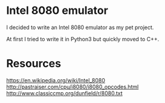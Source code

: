 # Intel 8080 emulator

I decided to write an Intel 8080 emulator as my pet project.

At first I tried to write it in Python3 but quickly moved to C++.

# Resources

https://en.wikipedia.org/wiki/Intel_8080
http://pastraiser.com/cpu/i8080/i8080_opcodes.html
http://www.classiccmp.org/dunfield/r/8080.txt
